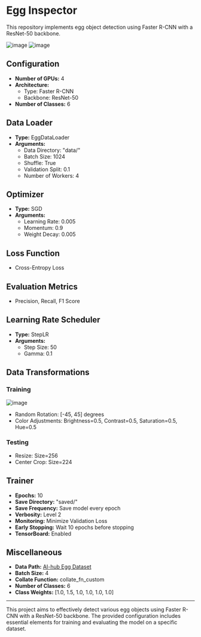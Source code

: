 # Egg Inspector

This repository implements egg object detection using Faster R-CNN with a ResNet-50 backbone.

![image](https://github.com/So1pi/EggInspector/assets/173986541/c27eed6d-7f54-4f0f-903a-5e20aa33bed5)
![image](https://github.com/So1pi/EggInspector/assets/173986541/5915c3fd-f040-4540-86b7-6d2975e1e896)



## Configuration

- **Number of GPUs:** 4
- **Architecture:**
  - Type: Faster R-CNN
  - Backbone: ResNet-50
- **Number of Classes:** 6

## Data Loader

- **Type:** EggDataLoader
- **Arguments:**
  - Data Directory: "data/"
  - Batch Size: 1024
  - Shuffle: True
  - Validation Split: 0.1
  - Number of Workers: 4

## Optimizer

- **Type:** SGD
- **Arguments:**
  - Learning Rate: 0.005
  - Momentum: 0.9
  - Weight Decay: 0.005

## Loss Function

- Cross-Entropy Loss

## Evaluation Metrics

- Precision, Recall, F1 Score

## Learning Rate Scheduler

- **Type:** StepLR
- **Arguments:**
  - Step Size: 50
  - Gamma: 0.1

## Data Transformations

### Training
![image](https://github.com/So1pi/EggInspector/assets/173986541/71825007-2ee1-4e46-95f6-9703b4865e55)

- Random Rotation: [-45, 45] degrees
- Color Adjustments: Brightness=0.5, Contrast=0.5, Saturation=0.5, Hue=0.5

### Testing

- Resize: Size=256
- Center Crop: Size=224

## Trainer

- **Epochs:** 10
- **Save Directory:** "saved/"
- **Save Frequency:** Save model every epoch
- **Verbosity:** Level 2
- **Monitoring:** Minimize Validation Loss
- **Early Stopping:** Wait 10 epochs before stopping
- **TensorBoard:** Enabled

## Miscellaneous

- **Data Path:** [AI-hub Egg Dataset](https://www.aihub.or.kr/aihubdata/data/view.do?currMenu=115&topMenu=100&dataSetSn=71504)
- **Batch Size:** 4
- **Collate Function:** collate_fn_custom
- **Number of Classes:** 6
- **Class Weights:** [1.0, 1.5, 1.0, 1.0, 1.0, 1.0]

---

This project aims to effectively detect various egg objects using Faster R-CNN with a ResNet-50 backbone. The provided configuration includes essential elements for training and evaluating the model on a specific dataset.
